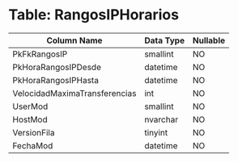 # Table: RangosIPHorarios

| Column Name | Data Type | Nullable |
|-------------|-----------|----------|
| PkFkRangosIP | smallint | NO |
| PkHoraRangosIPDesde | datetime | NO |
| PkHoraRangosIPHasta | datetime | NO |
| VelocidadMaximaTransferencias | int | NO |
| UserMod | smallint | NO |
| HostMod | nvarchar | NO |
| VersionFila | tinyint | NO |
| FechaMod | datetime | NO |
